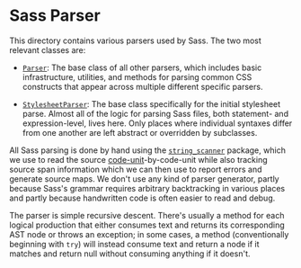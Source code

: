 # Sass Parser

This directory contains various parsers used by Sass. The two most relevant
classes are:

* [`Parser`]: The base class of all other parsers, which includes basic
  infrastructure, utilities, and methods for parsing common CSS constructs that
  appear across multiple different specific parsers.

  [`Parser`]: parser.dart

* [`StylesheetParser`]: The base class specifically for the initial stylesheet
  parse. Almost all of the logic for parsing Sass files, both statement- and
  expression-level, lives here. Only places where individual syntaxes differ
  from one another are left abstract or overridden by subclasses.

  [`StylesheetParser`]: stylesheet.dart

All Sass parsing is done by hand using the [`string_scanner`] package, which we
use to read the source [code-unit]-by-code-unit while also tracking source span
information which we can then use to report errors and generate source maps. We
don't use any kind of parser generator, partly because Sass's grammar requires
arbitrary backtracking in various places and partly because handwritten code is
often easier to read and debug.

[`string_scanner`]: https://pub.dev/packages/string_scanner
[code-unit]: https://developer.mozilla.org/en-US/docs/Glossary/Code_unit

The parser is simple recursive descent. There's usually a method for each
logical production that either consumes text and returns its corresponding AST
node or throws an exception; in some cases, a method (conventionally beginning
with `try`) will instead consume text and return a node if it matches and return
null without consuming anything if it doesn't.

